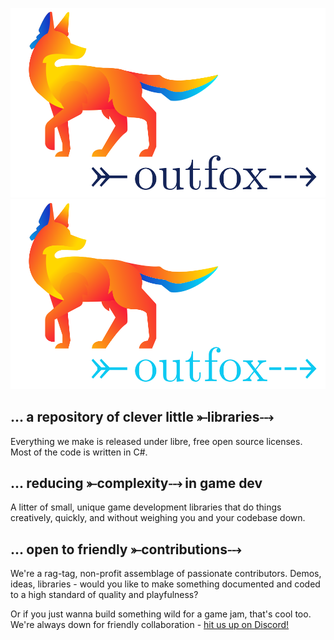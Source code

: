 

![logo, a fox in neon colors looking right, in the direction of the word outfox with a fletched arrow through it](outfox-lightmode.svg#gh-light-mode-only) ![logo, a fox in neon colors looking right, in the direction of the word outfox with a fletched arrow through it](outfox-darkmode.svg#gh-dark-mode-only)


## ... a repository of clever little ⤜libraries⤏

Everything we make is released under libre, free open source licenses. Most of the code is written in C#.

## ... reducing ⤜complexity⤏ in game dev
A litter of small, unique game development libraries that do things creatively, quickly, and without weighing you and your codebase down.

## ... open to friendly ⤜contributions⤏
We're a rag-tag, non-profit assemblage of passionate contributors. Demos, ideas, libraries - would you like to make something documented and coded to a high standard of quality and playfulness? 

Or if you just wanna build something wild for a game jam, that's cool too. We're always down for friendly collaboration - [hit us up on Discord!](https://discord.gg/3SF4gWhANS)

